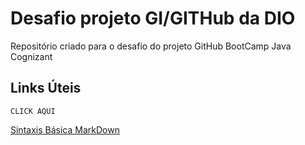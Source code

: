 # Desafio projeto GI/GITHub da DIO
Repositório criado para o desafio do projeto GitHub BootCamp Java Cognizant

## Links Úteis
	CLICK AQUI
 [Sintaxis Básica MarkDown](https://markdown.net.br/sintaxe-basica/)
